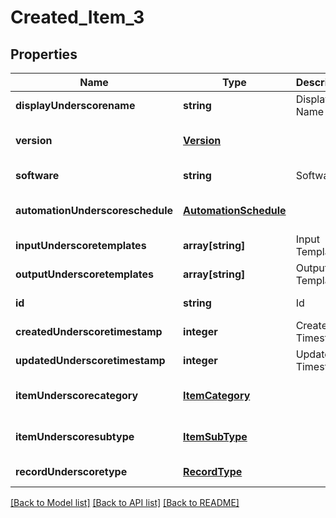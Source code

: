 # Created_Item_3

## Properties
Name | Type | Description | Notes
------------ | ------------- | ------------- | -------------
**displayUnderscorename** | **string** | Display Name | [default to null]
**version** | [**Version**](Version.md) |  | [optional] [default to null]
**software** | **string** | Software | [default to null]
**automationUnderscoreschedule** | [**AutomationSchedule**](AutomationSchedule.md) |  | [optional] [default to null]
**inputUnderscoretemplates** | **array[string]** | Input Templates | [default to null]
**outputUnderscoretemplates** | **array[string]** | Output Templates | [default to null]
**id** | **string** | Id | [default to null]
**createdUnderscoretimestamp** | **integer** | Created Timestamp | [default to null]
**updatedUnderscoretimestamp** | **integer** | Updated Timestamp | [default to null]
**itemUnderscorecategory** | [**ItemCategory**](ItemCategory.md) |  | [optional] [default to null]
**itemUnderscoresubtype** | [**ItemSubType**](ItemSubType.md) |  | [optional] [default to null]
**recordUnderscoretype** | [**RecordType**](RecordType.md) |  | [default to null]

[[Back to Model list]](../README.md#documentation-for-models) [[Back to API list]](../README.md#documentation-for-api-endpoints) [[Back to README]](../README.md)


